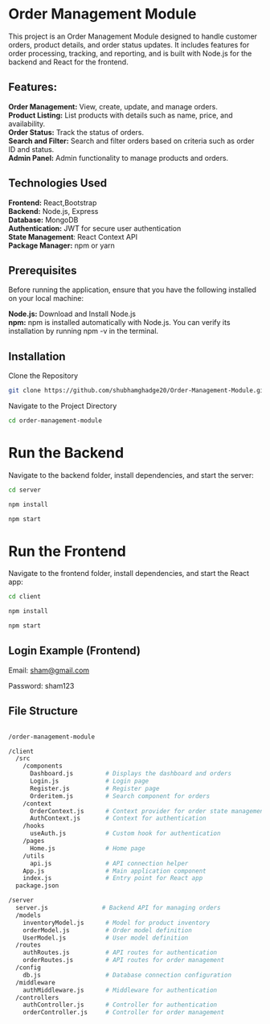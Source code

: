 # Order Management Module

This project is an Order Management Module designed to handle customer orders, product details, and order status updates. It includes features for order processing, tracking, and reporting, and is built with Node.js for the backend and React for the frontend.  


## Features:
**Order Management:** View, create, update, and manage orders.  
**Product Listing:** List products with details such as name, price, and availability.  
**Order Status:** Track the status of orders.    
**Search and Filter:** Search and filter orders based on criteria such as order ID and status.  
**Admin Panel:** Admin functionality to manage products and orders.  

## Technologies Used  

**Frontend:** React,Bootstrap  
**Backend:** Node.js, Express  
**Database:** MongoDB  
**Authentication:** JWT for secure user authentication  
**State Management**: React Context API  
**Package Manager:** npm or yarn  

## Prerequisites  
Before running the application, ensure that you have the following installed on your local machine:  

**Node.js:** Download and Install Node.js  
**npm:** npm is installed automatically with Node.js. You can verify its installation by running npm -v in the terminal.

## Installation 

Clone the Repository  

```bash
git clone https://github.com/shubhamghadge20/Order-Management-Module.git
```  

Navigate to the Project Directory  

```bash
cd order-management-module
```  
# Run the Backend  

Navigate to the backend folder, install dependencies, and start the server:  

```bash
cd server
```
```bash
npm install
```  
```bash
npm start
```
# Run the Frontend  

Navigate to the frontend folder, install dependencies, and start the React app:  

```bash
cd client
```
```bash
npm install
```
```bash
npm start
```
## Login Example (Frontend)

Email: sham@gmail.com  

Password: sham123  

## File Structure  

```bash

/order-management-module

/client
  /src
    /components
      Dashboard.js         # Displays the dashboard and orders
      Login.js             # Login page
      Register.js          # Register page
      Orderitem.js         # Search component for orders
    /context
      OrderContext.js      # Context provider for order state management
      AuthContext.js       # Context for authentication
    /hooks
      useAuth.js           # Custom hook for authentication
    /pages
      Home.js              # Home page
    /utils
      api.js               # API connection helper
    App.js                 # Main application component
    index.js               # Entry point for React app
  package.json

/server
  server.js               # Backend API for managing orders
  /models
    inventoryModel.js      # Model for product inventory
    orderModel.js          # Order model definition
    UserModel.js           # User model definition
  /routes
    authRoutes.js          # API routes for authentication
    orderRoutes.js         # API routes for order management
  /config
    db.js                  # Database connection configuration
  /middleware
    authMiddleware.js      # Middleware for authentication
  /controllers
    authController.js      # Controller for authentication
    orderController.js     # Controller for order management
 ``` 
